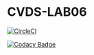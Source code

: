 # CVDS-LAB06

[![CircleCI](https://circleci.com/gh/D4v0r/CVDS-LAB06.svg?style=svg)](https://circleci.com/gh/D4v0r/CVDS-LAB06)

[![Codacy Badge](https://api.codacy.com/project/badge/Grade/9ddf839e64df4e2f894826ba059c1671)](https://app.codacy.com/manual/D4v0r/CVDS-LAB06?utm_source=github.com&utm_medium=referral&utm_content=D4v0r/CVDS-LAB06&utm_campaign=Badge_Grade_Dashboard)

